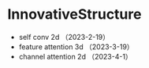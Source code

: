 # InnovativeStructure

- self conv 2d  （2023-2-19）
- feature attention 3d  （2023-3-19）
- channel attention 2d  （2023-4-1）
